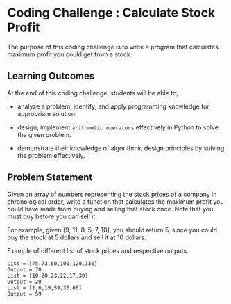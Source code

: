 # Coding Challenge : Calculate Stock Profit

The purpose of this coding challenge is to write a program that calculates maximum profit you could get from a stock.

## Learning Outcomes

At the end of this coding challenge, students will be able to;

- analyze a problem, identify, and apply programming knowledge for appropriate solution.

- design, implement `arithmetic operators` effectively in Python to solve the given problem.

- demonstrate their knowledge of algorithmic design principles by solving the problem effectively.

## Problem Statement

Given an array of numbers representing the stock prices of a company in chronological order, write a function that calculates the maximum profit you could have made from buying and selling that stock once. Note that you must buy before you can sell it.

For example, given [9, 11, 8, 5, 7, 10], you should return 5, since you could buy the stock at 5 dollars and sell it at 10 dollars.

Example of different list of stock prices and respective outputs.

```text
List = [75,73,60,100,120,130]
Output = 70
List = [10,20,23,22,17,30]
Output = 20
List = [1,6,19,59,30,60]
Output = 59
```

